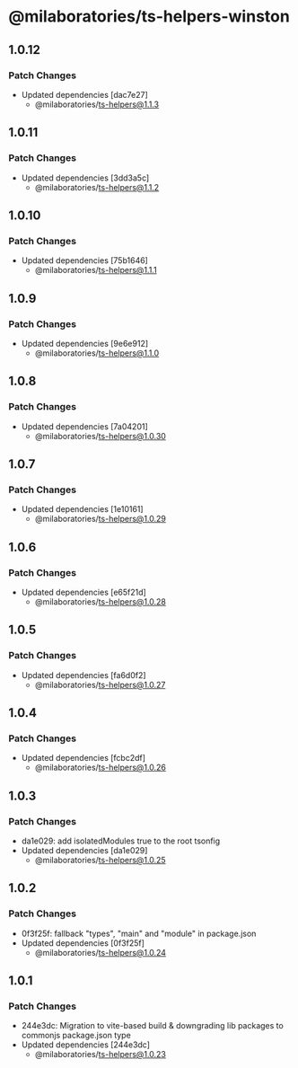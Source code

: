 # @milaboratories/ts-helpers-winston

## 1.0.12

### Patch Changes

- Updated dependencies [dac7e27]
  - @milaboratories/ts-helpers@1.1.3

## 1.0.11

### Patch Changes

- Updated dependencies [3dd3a5c]
  - @milaboratories/ts-helpers@1.1.2

## 1.0.10

### Patch Changes

- Updated dependencies [75b1646]
  - @milaboratories/ts-helpers@1.1.1

## 1.0.9

### Patch Changes

- Updated dependencies [9e6e912]
  - @milaboratories/ts-helpers@1.1.0

## 1.0.8

### Patch Changes

- Updated dependencies [7a04201]
  - @milaboratories/ts-helpers@1.0.30

## 1.0.7

### Patch Changes

- Updated dependencies [1e10161]
  - @milaboratories/ts-helpers@1.0.29

## 1.0.6

### Patch Changes

- Updated dependencies [e65f21d]
  - @milaboratories/ts-helpers@1.0.28

## 1.0.5

### Patch Changes

- Updated dependencies [fa6d0f2]
  - @milaboratories/ts-helpers@1.0.27

## 1.0.4

### Patch Changes

- Updated dependencies [fcbc2df]
  - @milaboratories/ts-helpers@1.0.26

## 1.0.3

### Patch Changes

- da1e029: add isolatedModules true to the root tsonfig
- Updated dependencies [da1e029]
  - @milaboratories/ts-helpers@1.0.25

## 1.0.2

### Patch Changes

- 0f3f25f: fallback "types", "main" and "module" in package.json
- Updated dependencies [0f3f25f]
  - @milaboratories/ts-helpers@1.0.24

## 1.0.1

### Patch Changes

- 244e3dc: Migration to vite-based build & downgrading lib packages to commonjs package.json type
- Updated dependencies [244e3dc]
  - @milaboratories/ts-helpers@1.0.23
